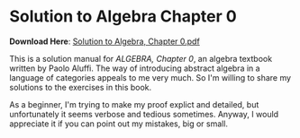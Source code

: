 # Solution to Algebra Chapter 0
**Download Here**: [Solution to Algebra, Chapter 0.pdf](https://github.com/hooyuser/Solution-to-Algebra-Chapter-0/releases/latest/download/Solution_to_Algebra_Chapter_0.pdf)

This is a solution manual for *ALGEBRA, Chapter 0*, an algebra textbook written by Paolo Aluffi. 
The way of introducing abstract algebra in a language of categories appeals to me very much.
So I'm willing to share my solutions to the exercises in this book. 

As a beginner, I'm trying to make my proof explict and detailed, but unfortunately it seems verbose and tedious sometimes. 
Anyway, I would appreciate it if you can point out my mistakes, big or small.
